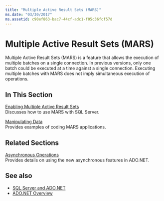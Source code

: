 ```yaml
---
title: "Multiple Active Result Sets (MARS)"
ms.date: "03/30/2017"
ms.assetid: c90ef863-bac7-44cf-adc1-f05c36fcf57d
---
```

# Multiple Active Result Sets (MARS)

Multiple Active Result Sets (MARS) is a feature that allows the execution of multiple batches on a single connection. In previous versions, only one batch could be executed at a time against a single connection. Executing multiple batches with MARS does not imply simultaneous execution of operations.  
  
## In This Section  

 [Enabling Multiple Active Result Sets](enabling-multiple-active-result-sets.md)  
 Discusses how to use MARS with SQL Server.  
  
 [Manipulating Data](manipulating-data.md)  
 Provides examples of coding MARS applications.  
  
## Related Sections  

 [Asynchronous Operations](asynchronous-operations.md)  
 Provides details on using the new asynchronous features in ADO.NET.  
  
## See also

- [SQL Server and ADO.NET](index.md)
- [ADO.NET Overview](../ado-net-overview.md)
